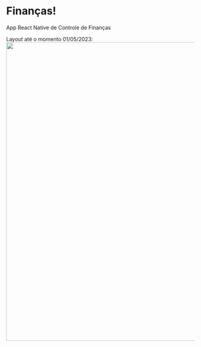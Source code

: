 # Finanças!
App React Native de Controle de Finanças

<div>Layout até o momento 01/05/2023:</div>

<div align="center">
  <img src="https://user-images.githubusercontent.com/65265714/235551829-b218b25a-74f4-4c38-9b40-6ca6a68338b3.png" width="800px" />
</div>
